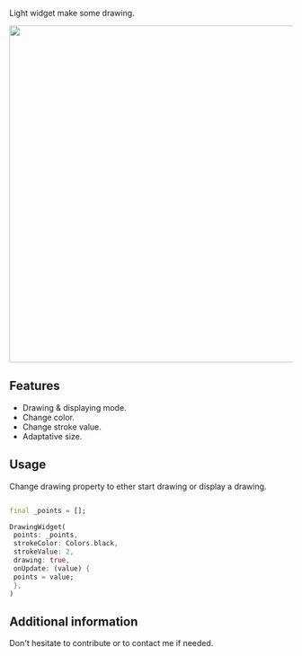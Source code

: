 
Light widget make some drawing.


<img src="" height="600"/>

## Features

* Drawing & displaying mode.
* Change color.
* Change stroke value.
* Adaptative size.


## Usage

Change drawing property to ether start drawing or display a drawing.



```dart

final _points = [];

DrawingWidget(
 points: _points,
 strokeColor: Colors.black,
 strokeValue: 2,
 drawing: true,
 onUpdate: (value) {
 points = value;
 },
)
```

## Additional information

Don't hesitate to contribute or to contact me if needed.
